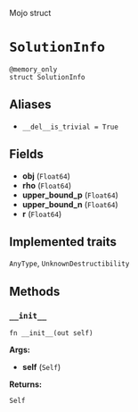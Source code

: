 Mojo struct

# `SolutionInfo`

```mojo
@memory_only
struct SolutionInfo
```

## Aliases

- `__del__is_trivial = True`

## Fields

- **obj** (`Float64`)
- **rho** (`Float64`)
- **upper_bound_p** (`Float64`)
- **upper_bound_n** (`Float64`)
- **r** (`Float64`)

## Implemented traits

`AnyType`, `UnknownDestructibility`

## Methods

### `__init__`

```mojo
fn __init__(out self)
```

**Args:**

- **self** (`Self`)

**Returns:**

`Self`


